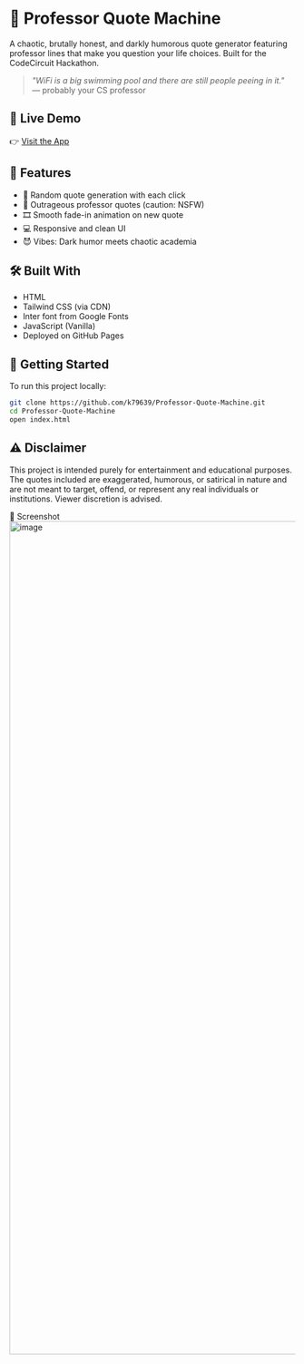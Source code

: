 # 🧠 Professor Quote Machine

A chaotic, brutally honest, and darkly humorous quote generator featuring professor lines that make you question your life choices. Built for the CodeCircuit Hackathon.

> _"WiFi is a big swimming pool and there are still people peeing in it."_  
> — probably your CS professor

## 🔗 Live Demo

👉 [Visit the App](https://k79639.github.io/Professor-Quote-Machine/)

## 🎯 Features

- 🎲 Random quote generation with each click  
- 💬 Outrageous professor quotes (caution: NSFW)  
- 🎞️ Smooth fade-in animation on new quote  
- 💻 Responsive and clean UI  
- 😈 Vibes: Dark humor meets chaotic academia

## 🛠️ Built With

- HTML  
- Tailwind CSS (via CDN)  
- Inter font from Google Fonts  
- JavaScript (Vanilla)  
- Deployed on GitHub Pages

## 🚀 Getting Started

To run this project locally:

```bash
git clone https://github.com/k79639/Professor-Quote-Machine.git
cd Professor-Quote-Machine
open index.html
```

## ⚠️ Disclaimer

This project is intended purely for entertainment and educational purposes.
The quotes included are exaggerated, humorous, or satirical in nature and are not meant to target, offend, or represent any real individuals or institutions.
Viewer discretion is advised.

📸 Screenshot
<img width="1470" alt="image" src="https://github.com/user-attachments/assets/62d1e90b-e845-4e40-b3d0-bf7e213cf296" />
